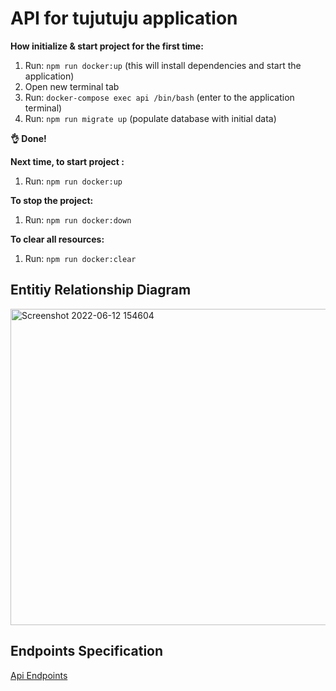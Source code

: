 # API for tujutuju application

**How initialize & start project for the first time:**

1. Run: `npm run docker:up` (this will install dependencies and start the application)
2. Open new terminal tab
3. Run: `docker-compose exec api /bin/bash` (enter to the application terminal)
4. Run: `npm run migrate up` (populate database with initial data)

**👌 Done!**

**Next time, to start project :**

1. Run: `npm run docker:up`

**To stop the project:**

1. Run: `npm run docker:down`

**To clear all resources:**

1. Run: `npm run docker:clear`



## Entitiy Relationship Diagram
<img width="506" alt="Screenshot 2022-06-12 154604" src="https://user-images.githubusercontent.com/89337866/173225092-a0abfd64-3ecd-468d-ac2e-bf85100537df.png">

## Endpoints Specification
[Api Endpoints](https://docs.google.com/spreadsheets/d/1sm9RF1Ewr00AFDwsu5CH0mQfuKglPhM1M30-oEUjwgo/edit?usp=sharing)
